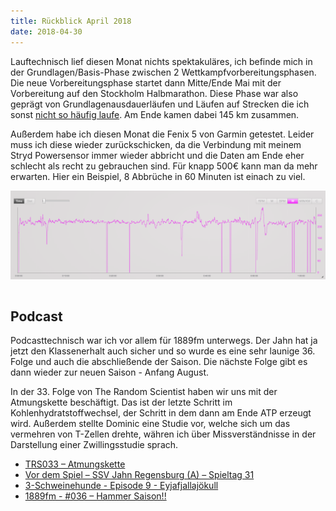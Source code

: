```yaml
---
title: Rückblick April 2018
date: 2018-04-30
---
```


Lauftechnisch lief diesen Monat nichts spektakuläres, ich befinde mich in der Grundlagen/Basis-Phase zwischen 2 Wettkampfvorbereitungsphasen. Die neue Vorbereitungsphase startet dann Mitte/Ende Mai mit der Vorbereitung auf den Stockholm Halbmarathon. Diese Phase war also geprägt von Grundlagenausdauerläufen und Läufen auf Strecken die ich sonst <a href='https://www.strava.com/activities/1494287463' class='external' target='_blank' rel='noopener'>nicht so häufig laufe</a>. Am Ende kamen dabei 145 km zusammen.

Außerdem habe ich diesen Monat die Fenix 5 von Garmin getestet. Leider muss ich diese wieder zurückschicken, da die Verbindung mit meinem Stryd Powersensor immer wieder abbricht und die Daten am Ende eher schlecht als recht zu gebrauchen sind. Für knapp 500€ kann man da mehr erwarten. Hier ein Beispiel, 8 Abbrüche in 60 Minuten ist einach zu viel.

[<img src='/assets/images/Capture.png' class='w-4/5' align='center'/>](/assets/images/Capture.png)<br><br>

## Podcast

Podcasttechnisch war ich vor allem für 1889fm unterwegs. Der Jahn hat ja jetzt den Klassenerhalt auch sicher und so wurde es eine sehr launige 36. Folge und auch die abschließende der Saison. Die nächste Folge gibt es dann wieder zur neuen Saison - Anfang August.

In der 33. Folge von The Random Scientist haben wir uns mit der Atmungskette beschäftigt. Das ist der letzte Schritt im Kohlenhydratstoffwechsel, der Schritt in dem dann am Ende ATP erzeugt wird. Außerdem stellte Dominic eine Studie vor, welche sich um das vermehren von T-Zellen drehte, währen ich über Missverständnisse in der Darstellung einer Zwillingsstudie sprach.

-   <a href='http://therandomscientist.de/2018/04/01/trs033-atmungskette/' class='external' target='_blank' rel='noopener'>TRS033 – Atmungskette</a>
-   <a href='https://fcsp.hamburg/podcast/476-vds-millernton-nds/163-201718_sp31_vds_ssvjahnregensburg' class='external' target='_blank' rel='noopener'>Vor dem Spiel – SSV Jahn Regensburg (A) – Spieltag 31</a>[]()
-   <a href='https://3-schweinehun.de/2018/04/17/episode9.html#3fe653ab' class='external' target='_blank' rel='noopener'>3-Schweinehunde - Episode 9 - Eyjafjallajökull</a>
-   <a href='http://1889fm.de/036-hammer-saison/' class='external' target='_blank' rel='noopener'>1889fm - #036 – Hammer Saison!!</a><br><br>
